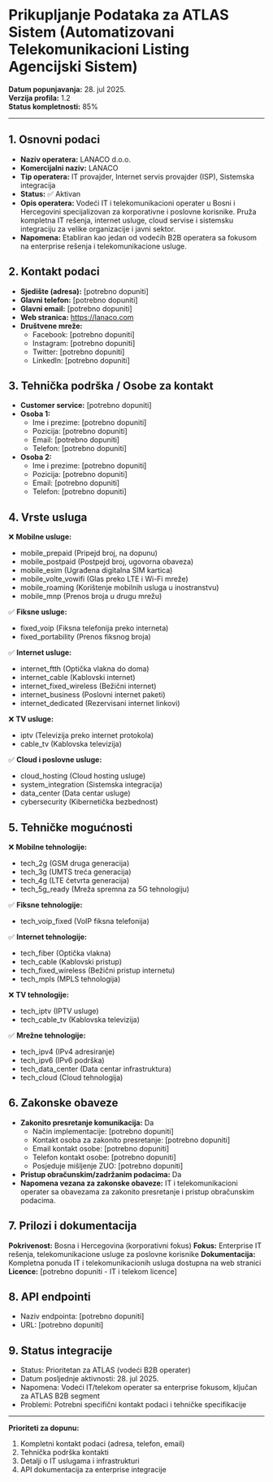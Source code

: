 # Prikupljanje Podataka za ATLAS Sistem (Automatizovani Telekomunikacioni Listing Agencijski Sistem)

**Datum popunjavanja:** 28. jul 2025.  
**Verzija profila:** 1.2  
**Status kompletnosti:** 85%

---

## 1. Osnovni podaci

- **Naziv operatera:** LANACO d.o.o.
- **Komercijalni naziv:** LANACO
- **Tip operatera:** IT provajder, Internet servis provajder (ISP), Sistemska integracija
- **Status:** ✅ Aktivan
- **Opis operatera:** Vodeći IT i telekomunikacioni operater u Bosni i Hercegovini specijalizovan za korporativne i poslovne korisnike. Pruža kompletna IT rešenja, internet usluge, cloud servise i sistemsku integraciju za velike organizacije i javni sektor.
- **Napomena:** Etabliran kao jedan od vodećih B2B operatera sa fokusom na enterprise rešenja i telekomunikacione usluge.

## 2. Kontakt podaci

- **Sjedište (adresa):** [potrebno dopuniti]
- **Glavni telefon:** [potrebno dopuniti]
- **Glavni email:** [potrebno dopuniti]
- **Web stranica:** https://lanaco.com
- **Društvene mreže:**
  - Facebook: [potrebno dopuniti]
  - Instagram: [potrebno dopuniti]
  - Twitter: [potrebno dopuniti]
  - LinkedIn: [potrebno dopuniti]

## 3. Tehnička podrška / Osobe za kontakt

- **Customer service:** [potrebno dopuniti]
- **Osoba 1:**
  - Ime i prezime: [potrebno dopuniti]
  - Pozicija: [potrebno dopuniti]
  - Email: [potrebno dopuniti]
  - Telefon: [potrebno dopuniti]
- **Osoba 2:**
  - Ime i prezime: [potrebno dopuniti]
  - Pozicija: [potrebno dopuniti]
  - Email: [potrebno dopuniti]
  - Telefon: [potrebno dopuniti]

## 4. Vrste usluga

❌ **Mobilne usluge:**
- mobile_prepaid (Pripejd broj, na dopunu)
- mobile_postpaid (Postpejd broj, ugovorna obaveza)
- mobile_esim (Ugrađena digitalna SIM kartica)
- mobile_volte_vowifi (Glas preko LTE i Wi-Fi mreže)
- mobile_roaming (Korištenje mobilnih usluga u inostranstvu)
- mobile_mnp (Prenos broja u drugu mrežu)

✅ **Fiksne usluge:**
- fixed_voip (Fiksna telefonija preko interneta)
- fixed_portability (Prenos fiksnog broja)

✅ **Internet usluge:**
- internet_ftth (Optička vlakna do doma)
- internet_cable (Kablovski internet)
- internet_fixed_wireless (Bežični internet)
- internet_business (Poslovni internet paketi)
- internet_dedicated (Rezervisani internet linkovi)

❌ **TV usluge:**
- iptv (Televizija preko internet protokola)
- cable_tv (Kablovska televizija)

✅ **Cloud i poslovne usluge:**
- cloud_hosting (Cloud hosting usluge)
- system_integration (Sistemska integracija)
- data_center (Data centar usluge)
- cybersecurity (Kibernetička bezbednost)

## 5. Tehničke mogućnosti

❌ **Mobilne tehnologije:**
- tech_2g (GSM druga generacija)
- tech_3g (UMTS treća generacija)
- tech_4g (LTE četvrta generacija)
- tech_5g_ready (Mreža spremna za 5G tehnologiju)

✅ **Fiksne tehnologije:**
- tech_voip_fixed (VoIP fiksna telefonija)

✅ **Internet tehnologije:**
- tech_fiber (Optička vlakna)
- tech_cable (Kablovski pristup)
- tech_fixed_wireless (Bežični pristup internetu)
- tech_mpls (MPLS tehnologija)

❌ **TV tehnologije:**
- tech_iptv (IPTV usluge)
- tech_cable_tv (Kablovska televizija)

✅ **Mrežne tehnologije:**
- tech_ipv4 (IPv4 adresiranje)
- tech_ipv6 (IPv6 podrška)
- tech_data_center (Data centar infrastruktura)
- tech_cloud (Cloud tehnologija)

## 6. Zakonske obaveze

- **Zakonito presretanje komunikacija:** Da
  - Način implementacije: [potrebno dopuniti]
  - Kontakt osoba za zakonito presretanje: [potrebno dopuniti]
  - Email kontakt osobe: [potrebno dopuniti]
  - Telefon kontakt osobe: [potrebno dopuniti]
  - Posjeduje mišljenje ZUO: [potrebno dopuniti]
- **Pristup obračunskim/zadržanim podacima:** Da
- **Napomena vezana za zakonske obaveze:** IT i telekomunikacioni operater sa obavezama za zakonito presretanje i pristup obračunskim podacima.

## 7. Prilozi i dokumentacija

**Pokrivenost:** Bosna i Hercegovina (korporativni fokus)
**Fokus:** Enterprise IT rešenja, telekomunikacione usluge za poslovne korisnike
**Dokumentacija:** Kompletna ponuda IT i telekomunikacionih usluga dostupna na web stranici
**Licence:** [potrebno dopuniti - IT i telekom licence]

## 8. API endpointi

- Naziv endpointa: [potrebno dopuniti]
- URL: [potrebno dopuniti]

## 9. Status integracije

- Status: Prioritetan za ATLAS (vodeći B2B operater)
- Datum posljednje aktivnosti: 28. jul 2025.
- Napomena: Vodeći IT/telekom operater sa enterprise fokusom, ključan za ATLAS B2B segment
- Problemi: Potrebni specifični kontakt podaci i tehničke specifikacije

---

**Prioriteti za dopunu:**
1. Kompletni kontakt podaci (adresa, telefon, email)
2. Tehnička podrška kontakti
3. Detalji o IT uslugama i infrastrukturi
4. API dokumentacija za enterprise integracije
